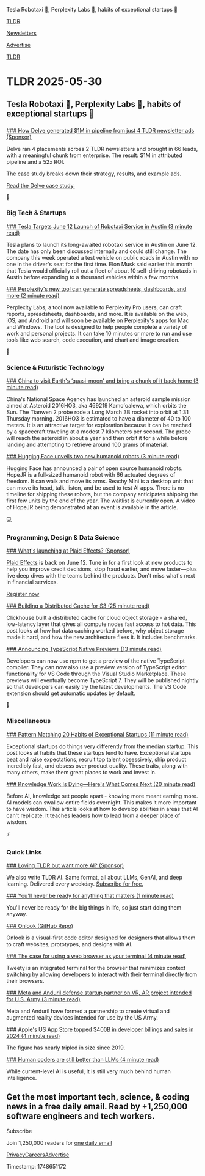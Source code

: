 Tesla Robotaxi 🚗, Perplexity Labs 📝, habits of exceptional startups 🚀

[TLDR](/)

[Newsletters](/newsletters)

[Advertise](https://advertise.tldr.tech/)

[TLDR](/)

# TLDR 2025-05-30

## Tesla Robotaxi 🚗, Perplexity Labs 📝, habits of exceptional startups 🚀

### 

[### How Delve generated $1M in pipeline from just 4 TLDR newsletter ads (Sponsor)](https://advertise.tldr.tech/case-studies/delve-drives-1m-in-attributed-pipeline-52x-roi-through-tldr-ads/?utm_source=tldr&amp;utm_medium=newsletter&amp;utm_campaign=primary05302025)

Delve ran 4 placements across 2 TLDR newsletters and brought in 66 leads, with a meaningful chunk from enterprise. The result: $1M in attributed pipeline and a 52x ROI.

The case study breaks down their strategy, results, and example ads.

[Read the Delve case study.](https://advertise.tldr.tech/case-studies/delve-drives-1m-in-attributed-pipeline-52x-roi-through-tldr-ads/?utm_source=tldr&utm_medium=newsletter&utm_campaign=primary05302025)

📱

### Big Tech & Startups

[### Tesla Targets June 12 Launch of Robotaxi Service in Austin (3 minute read)](https://www.bloomberg.com/news/articles/2025-05-28/tesla-targets-june-12-launch-of-robotaxi-service-in-austin?accessToken=eyJhbGciOiJIUzI1NiIsInR5cCI6IkpXVCJ9.eyJzb3VyY2UiOiJTdWJzY3JpYmVyR2lmdGVkQXJ0aWNsZSIsImlhdCI6MTc0ODU4MTkzOCwiZXhwIjoxNzQ5MTg2NzM4LCJhcnRpY2xlSWQiOiJTV1o1RTFUMEcxS1cwMCIsImJjb25uZWN0SWQiOiI2NTc1NjkyN0UwMkM0N0MwQkQ0MDNEQTJGMEUyNzIyMyJ9.yDFV9i__Slb3LxuMkXcxz1Tf_oDxo-m9zbGLFnsc3iY&amp;utm_source=tldrnewsletter)

Tesla plans to launch its long-awaited robotaxi service in Austin on June 12. The date has only been discussed internally and could still change. The company this week operated a test vehicle on public roads in Austin with no one in the driver's seat for the first time. Elon Musk said earlier this month that Tesla would officially roll out a fleet of about 10 self-driving robotaxis in Austin before expanding to a thousand vehicles within a few months.

[### Perplexity's new tool can generate spreadsheets, dashboards, and more (2 minute read)](https://techcrunch.com/2025/05/29/perplexitys-new-tool-can-generate-spreadsheets-dashboards-and-more/?utm_source=tldrnewsletter)

Perplexity Labs, a tool now available to Perplexity Pro users, can craft reports, spreadsheets, dashboards, and more. It is available on the web, iOS, and Android and will soon be available on Perplexity's apps for Mac and Windows. The tool is designed to help people complete a variety of work and personal projects. It can take 10 minutes or more to run and use tools like web search, code execution, and chart and image creation.

🚀

### Science & Futuristic Technology

[### China to visit Earth's ‘quasi-moon' and bring a chunk of it back home (3 minute read)](https://www.theregister.com/2025/05/29/china_tianwen_2_probe_launch/?utm_source=tldrnewsletter)

China's National Space Agency has launched an asteroid sample mission aimed at Asteroid 2016HO3, aka 469219 Kamoʻoalewa, which orbits the Sun. The Tianwen 2 probe rode a Long March 3B rocket into orbit at 1:31 Thursday morning. 2016HO3 is estimated to have a diameter of 40 to 100 meters. It is an attractive target for exploration because it can be reached by a spacecraft traveling at a modest 7 kilometers per second. The probe will reach the asteroid in about a year and then orbit it for a while before landing and attempting to retrieve around 100 grams of material.

[### Hugging Face unveils two new humanoid robots (3 minute read)](https://techcrunch.com/2025/05/29/hugging-face-unveils-two-new-humanoid-robots/?utm_source=tldrnewsletter)

Hugging Face has announced a pair of open source humanoid robots. HopeJR is a full-sized humanoid robot with 66 actuated degrees of freedom. It can walk and move its arms. Reachy Mini is a desktop unit that can move its head, talk, listen, and be used to test AI apps. There is no timeline for shipping these robots, but the company anticipates shipping the first few units by the end of the year. The waitlist is currently open. A video of HopeJR being demonstrated at an event is available in the article.

💻

### Programming, Design & Data Science

[### What's launching at Plaid Effects? (Sponsor)](https://plaid.com/events/effects/?utm_source=TLDR&amp;utm_medium=PaidNewsletter&amp;utm_campaign=TLDR_Paid_Newsletter_Ad_Buy&amp;utm_content=effects_2025_secondary)

[Plaid Effects](https://plaid.com/events/effects/?utm_source=TLDR&utm_medium=PaidNewsletter&utm_campaign=TLDR_Paid_Newsletter_Ad_Buy&utm_content=effects_2025_secondary) is back on June 12. Tune in for a first look at new products to help you improve credit decisions, stop fraud earlier, and move faster—plus live deep dives with the teams behind the products. Don't miss what's next in financial services.

[Register now](https://plaid.com/events/effects/?utm_source=TLDR&utm_medium=PaidNewsletter&utm_campaign=TLDR_Paid_Newsletter_Ad_Buy&utm_content=effects_2025_secondary)

[### Building a Distributed Cache for S3 (25 minute read)](https://clickhouse.com/blog/building-a-distributed-cache-for-s3?utm_source=tldrnewsletter)

Clickhouse built a distributed cache for cloud object storage - a shared, low-latency layer that gives all compute nodes fast access to hot data. This post looks at how hot data caching worked before, why object storage made it hard, and how the new architecture fixes it. It includes benchmarks.

[### Announcing TypeScript Native Previews (13 minute read)](https://devblogs.microsoft.com/typescript/announcing-typescript-native-previews/?utm_source=tldrnewsletter)

Developers can now use npm to get a preview of the native TypeScript compiler. They can now also use a preview version of TypeScript editor functionality for VS Code through the Visual Studio Marketplace. These previews will eventually become TypeScript 7. They will be published nightly so that developers can easily try the latest developments. The VS Code extension should get automatic updates by default.

🎁

### Miscellaneous

[### Pattern Matching 20 Habits of Exceptional Startups (11 minute read)](https://tylerhogge.com/2025/05/29/pattern-matching-20-habits-of-exceptional-startups/?utm_source=tldrnewsletter)

Exceptional startups do things very differently from the median startup. This post looks at habits that these startups tend to have. Exceptional startups beat and raise expectations, recruit top talent obsessively, ship product incredibly fast, and obsess over product quality. These traits, along with many others, make them great places to work and invest in.

[### Knowledge Work Is Dying—Here's What Comes Next (20 minute read)](https://every.to/thesis/knowledge-work-is-dying-here-s-what-comes-next?utm_source=tldrnewsletter)

Before AI, knowledge set people apart - knowing more meant earning more. AI models can swallow entire fields overnight. This makes it more important to have wisdom. This article looks at how to develop abilities in areas that AI can't replicate. It teaches leaders how to lead from a deeper place of wisdom.

⚡

### Quick Links

[### Loving TLDR but want more AI? (Sponsor)](https://tldr.tech/ai/?utm_source=tldr&amp;utm_medium=newsletter&amp;utm_campaign=quicklinks05302025)

We also write TLDR AI. Same format, all about LLMs, GenAI, and deep learning. Delivered every weekday. [Subscribe for free.](https://tldr.tech/ai/?utm_source=tldr&utm_medium=newsletter&utm_campaign=quicklinks05302025)

[### You'll never be ready for anything that matters (1 minute read)](https://taylor.town/ready-matters?utm_source=tldrnewsletter)

You'll never be ready for the big things in life, so just start doing them anyway.

[### Onlook (GitHub Repo)](https://github.com/onlook-dev/onlook?utm_source=tldrnewsletter)

Onlook is a visual-first code editor designed for designers that allows them to craft websites, prototypes, and designs with AI.

[### The case for using a web browser as your terminal (4 minute read)](https://blog.pomdtr.me/posts/tweety-v1/?utm_source=tldrnewsletter)

Tweety is an integrated terminal for the browser that minimizes context switching by allowing developers to interact with their terminal directly from their browsers.

[### Meta and Anduril defense startup partner on VR, AR project intended for U.S. Army (3 minute read)](https://www.cnbc.com/2025/05/29/meta-anduril-partner-on-vr-ar-project-intended-for-us-army.html?utm_source=tldrnewsletter)

Meta and Anduril have formed a partnership to create virtual and augmented reality devices intended for use by the US Army.

[### Apple's US App Store topped $400B in developer billings and sales in 2024 (4 minute read)](https://techcrunch.com/2025/05/29/apples-us-app-store-topped-400b-in-developer-billings-and-sales-in-2024/?utm_source=tldrnewsletter)

The figure has nearly tripled in size since 2019.

[### Human coders are still better than LLMs (4 minute read)](https://antirez.com/news/153?utm_source=tldrnewsletter)

While current-level AI is useful, it is still very much behind human intelligence.

## Get the most important tech, science, & coding news in a free daily email. Read by +1,250,000 software engineers and tech workers.

Subscribe

Join 1,250,000 readers for [one daily email](/api/latest/tech)

[Privacy](/privacy)[Careers](https://jobs.ashbyhq.com/tldr.tech)[Advertise](/tech/advertise)

Timestamp: 1748651172